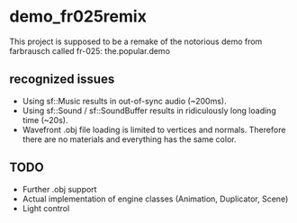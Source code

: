 demo_fr025remix
===============
This project is supposed to be a remake of the notorious demo from farbrausch called fr-025: the.popular.demo

recognized issues
-----------------
- Using sf::Music results in out-of-sync audio (~200ms).
- Using sf::Sound / sf::SoundBuffer results in ridiculously long loading time (~20s).
- Wavefront .obj file loading is limited to vertices and normals. Therefore there are no materials and everything has the same color.

TODO
----
- Further .obj support
- Actual implementation of engine classes (Animation, Duplicator, Scene)
- Light control
